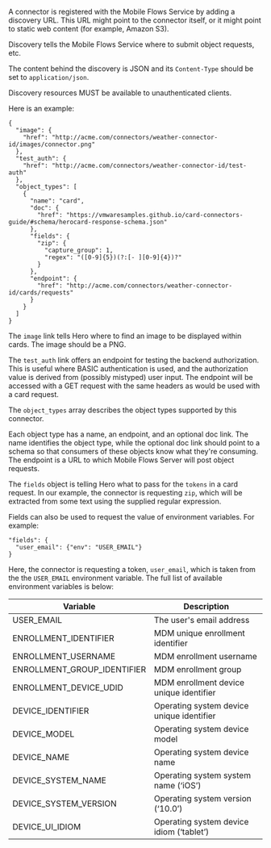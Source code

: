 A connector is registered with the Mobile Flows Service by adding a discovery URL. This URL might point to the connector itself, or it might point to static web content (for example, Amazon S3).

Discovery tells the Mobile Flows Service where to submit object requests, etc.

The content behind the discovery is JSON and its `Content-Type` should be set to `application/json`.

Discovery resources MUST be available to unauthenticated clients.

Here is an example:
```
{
  "image": {
    "href": "http://acme.com/connectors/weather-connector-id/images/connector.png"
  },
  "test_auth": {
    "href": "http://acme.com/connectors/weather-connector-id/test-auth"
  },
  "object_types": [
    {
      "name": "card",
      "doc": {
        "href": "https://vmwaresamples.github.io/card-connectors-guide/#schema/herocard-response-schema.json"
      },
      "fields": {
        "zip": {
          "capture_group": 1,
          "regex": "([0-9]{5})(?:[- ][0-9]{4})?"
        }
      },
      "endpoint": {
        "href": "http://acme.com/connectors/weather-connector-id/cards/requests"
      }
    }
  ]
}
```   
The `image` link tells Hero where to find an image to be displayed within cards.  The image should be a PNG.

The `test_auth` link offers an endpoint for testing the backend authorization. This is useful where BASIC authentication is used, and the authorization value is derived from (possibly mistyped) user input. The endpoint will be accessed with a GET request with the same headers as would be used with a card request.

The `object_types` array describes the object types supported by this connector.

Each object type has a name, an endpoint, and an optional doc link. The name identifies the object type, while the optional doc link should point to a schema so that consumers of these objects know what they're consuming. The endpoint is a URL to which Mobile Flows Server will post object requests.

The `fields` object is telling Hero what to pass for the `tokens` in a card request. In our example, the connector is requesting `zip`, which will be extracted from some text using the supplied regular expression.

Fields can also be used to request the value of environment variables. For example:
```
"fields": {
  "user_email": {"env": "USER_EMAIL"} 
}
```
Here, the connector is requesting a token, `user_email`, which is taken from the the `USER_EMAIL` environment variable.
The full list of available environment variables is below:

| Variable | Description|
-----------|------------------------|
| USER_EMAIL | The user's email address|
| ENROLLMENT_IDENTIFIER | MDM unique enrollment identifier |
| ENROLLMENT_USERNAME | MDM enrollment username |
| ENROLLMENT_GROUP_IDENTIFIER | MDM enrollment group |
| ENROLLMENT_DEVICE_UDID | MDM enrollment device unique identifier |
| DEVICE_IDENTIFIER | Operating system device unique identifier |
| DEVICE_MODEL | Operating system device model |
| DEVICE_NAME | Operating system device name |
| DEVICE_SYSTEM_NAME | Operating system system name (‘iOS’) |
| DEVICE_SYSTEM_VERSION | Operating system version (‘10.0’) |
| DEVICE_UI_IDIOM | Operating system device idiom (‘tablet’)|